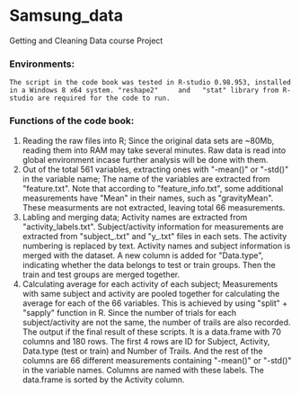 Samsung_data
============

Getting and Cleaning Data course Project

### Environments:

    The script in the code book was tested in R-studio 0.98.953, installed in a Windows 8 x64 system. "reshape2"     and   "stat" library from R-studio are required for the code to run.
    
    
### Functions of the code book: 

1. Reading the raw files into R;
    Since the original data sets are ~80Mb, reading them into RAM may take several minutes.
    Raw data is read into global environment incase further analysis will be done with them.
2. Out of the total 561 variables, extracting ones with "-mean()" or "-std()" in the variable name;
    The name of the variables are extracted from "feature.txt".
    Note that according to "feature_info.txt", some additional measurements have "Mean" in their names, such as          "gravityMean". These measurments are not extracted, leaving total 66 measurements.
3. Labling and merging data;
    Activity names are extracted from "activity_labels.txt". Subject/activity information for measurements are extracted from "subject_.txt" and "y_.txt" files in each sets.
    The activity numbering is replaced by text. Activity names and subject information is merged with the dataset.
    A new column is added for "Data.type", indicating whether the data belongs to test or train groups. Then the train and test groups are merged together.
4. Calculating average for each activity of each subject;
    Measurements with same subject and activity are pooled together for calculating the average for each of the 66 variables. This is achieved by using "split" + "sapply" function in R. Since the number of trials for each subject/activity are not the same, the number of trails are also recorded.
    The output if the final result of these scripts. It is a data.frame with 70 columns and 180 rows. The first 4 rows are ID for Subject, Activity, Data.type (test or train) and Number of Trails. And the rest of the columns are 66 different measurements containing "-mean()" or "-std()" in the variable names. Columns are named with these labels. The data.frame is sorted by the Activity column.

